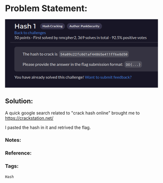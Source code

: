 # Problem Statement:
![question](https://raw.githubusercontent.com/0x41head/CTF-Writeups/main/src/DOA2021ctf/Hash%20Cracking/Hash1/ques.png)

## Solution:

A quick google search related to "crack hash online" brought me to https://crackstation.net/

I pasted the hash in it and retrived the flag.

### Notes:
### Reference:
### Tags:
`Hash` 